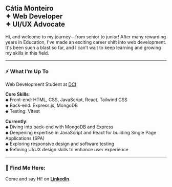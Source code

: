 ## Cátia Monteiro <br>✦  Web Developer <br>✦ UI/UX Advocate  <br>


Hi, and welcome to my journey—from senior to junior! After many rewarding years in Education, I've made an exciting career shift into web development. It's been such a blast so far, and I can’t wait to keep learning and growing my skills in this field.
<br>

---

### ⚡ What I’m Up To
Web Development Student at [DCI](https://start.digitalcareerinstitute.org)   

**Core Skills**:                   
⬥ Front-end: HTML, CSS, JavaScript, React, Tailwind CSS              
⬥ Back-end: Express.js, MongoDB             
⬥ Testing: Vitest            

**Currently**:                  
⬥ Diving into back-end with MongoDB and Express            
⬥ Deepening expertise in JavaScript and React for building Single Page Applications (SPA)           
⬥ Exploring responsive design and software testing           
⬥ Refining UI/UX design skills to enhance user experience            

---

### 📍 Find Me Here:

Come and say Hi! on **[LinkedIn](https://www.linkedin.com/in/catiamonteirov/)**.   
